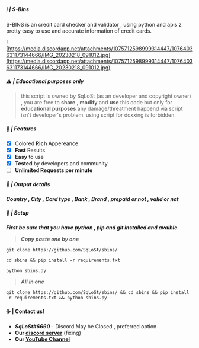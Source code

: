 ##### ℹ️ | S-Bins
S-BINS is an credit card checker and validator , using python and apis z pretty easy to use and accurate information of credit cards.

![https://media.discordapp.net/attachments/1075712598999314447/1076403631173144666/IMG_20230218_091012.jpg](https://media.discordapp.net/attachments/1075712598999314447/1076403631173144666/IMG_20230218_091012.jpg)

##### ⚠️ | Educational purposes only 
> this script is owned by SqLoSt (as an developer and copyright owner) ,
you are free to **share** , **modify** and **use** this code but only for **educational purposes**
any damage/threatment happend via script isn't developer's problem. using script for doxxing is forbidden.

##### 🍫 | Features 
- [x] Colored **Rich** Appereance
- [x] **Fast** Results
- [x] **Easy** to use
- [x] **Tested** by developers and community
- [ ] **Unlimited Requests per minute**

##### 🙂 | Output details
***Country , City , Card type , Bank , Brand , prepaid or not , valid or not***

##### 🤝 | Setup
 ***First be sure that you have python , pip and git installed and avaible.***

  > ***Copy paste one by one***
```
git clone https://github.com/SqLoSt/sbins/
```
```
cd sbins && pip install -r requirements.txt
```
```
python sbins.py
```

  > ***All in one***
```
git clone https://github.com/SqLoSt/sbins/ && cd sbins && pip install -r requirements.txt && python sbins.py
```

#### ☕ | Contact us!
- ***SqLoSt#6660*** - Discord May be  Closed , preferred option
- **Our [discord server](https://youtu.be/dQw4w9WgXcQ)** (fixing)
- **Our [YouTube Channel](https://youtube.com/channel/UCPXh6NqhJZpl_2oSpatFOFw)**

